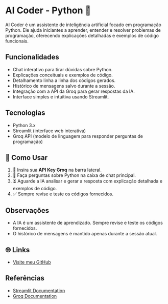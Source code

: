 # AI Coder - Python 🤖

AI Coder é um assistente de inteligência artificial focado em programação Python. Ele ajuda iniciantes a aprender, entender e resolver problemas de programação, oferecendo explicações detalhadas e exemplos de código funcionais.

## Funcionalidades

- Chat interativo para tirar dúvidas sobre Python.  
- Explicações conceituais e exemplos de código.  
- Detalhamento linha a linha dos códigos gerados.  
- Histórico de mensagens salvo durante a sessão.  
- Integração com a API da Groq para gerar respostas da IA.  
- Interface simples e intuitiva usando Streamlit.

## Tecnologias

- Python 3.x  
- Streamlit (interface web interativa)  
- Groq API (modelo de linguagem para responder perguntas de programação)  

## 🚀 Como Usar

1. 🔑 Insira sua **API Key Groq** na barra lateral.  
2. 💬 Faça perguntas sobre Python na caixa de chat principal.  
3. ⏳ Aguarde a IA analisar e gerar a resposta com explicação detalhada e exemplos de código.  
4. ✅ Sempre revise e teste os códigos fornecidos.

## Observações

- A IA é um assistente de aprendizado. Sempre revise e teste os códigos fornecidos.  
- O histórico de mensagens é mantido apenas durante a sessão atual.

## 🌐 Links

- [Visite meu GitHub](https://github.com/Jean-138)

## Referências

- [Streamlit Documentation](https://docs.streamlit.io/)  
- [Groq Documentation](https://console.groq.com/docs)  
